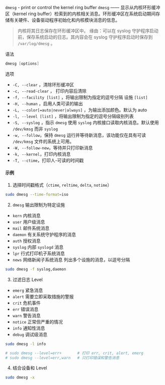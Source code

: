 `dmesg` - print or control the kernel ring buffer
`dmesg` —— 显示从内核环形缓冲区（kernel ring buffer）检索到的内核相关消息。环形缓冲区在系统启动期间存储有关硬件、设备驱动程序初始化和内核模块消息的信息。

> 内核将其日志保存在环形缓冲区中。
> 缘由：可以在 syslog 守护程序启动前，保存系统启动的日志。其内容会在 syslog 守护程序启动时保存到 `/var/log/dmesg` 。

语法
```c
dmesg [options]
```

选项
- `-C, --clear` ，清除环形缓冲区
- `-c, --read-clear` ， 打印内容后清除
- `-f, --facility [list]` ，将输出限制为指定的逗号分隔 设施 `[list]`
- `-H, --human` ，启用人类可读的输出
- `-L, --color[=auto|never|always]` ，为输出添加颜色。默认为 auto 
- `-l, --level [list]` ，将输出限制为指定的逗号分隔级别列表
- `-S, --syslog` ，指示 `dmesg` 使用 `syslog` 内核接口读取内核消息。默认使用 `/dev/kmsg` 而非 `syslog`
- `-w, --follow`，保持 `dmesg` 运行并等待新消息，该功能仅在具有可读 `/dev/kmsg` 文件的系统上可用。
- `-W, --follow-new`，等待并只打印新消息
- `-k, --kernel`，打印内核消息
- `-T, --ctime`，打印人-可读的时间戳

#### 示例
1. 选择时间戳格式（`ctime`, `reltime`, `delta`, `notime`）
```bash
sudo dmesg --time-format=iso
```

2.  `dmesg` 输出限制为特定设施
- `kern` 内核消息
- `user` 用户级消息
- `mail` 邮件系统消息
- `daemon` 有关系统守护程序的消息
- `auth` 授权消息
- `syslog` 内部 `syslogd` 消息
- `lpr` 行式打印机子系统消息
- `news` 网络新闻子系统消息
列出多个设施的消息，以逗号分隔
```bash
sudo dmesg -f syslog,daemon
```

3. 过滤日志 Level
- `emerg` 紧急消息
- `alert` 需要立即采取措施的警报
- `crit` 危机事件
- `err` 错误消息
- `warn` 警告消息
- `notice` 正常但严重的情况
- `info` 通知性消息
- `debug` 调试级消息
```bash
sudo dmesg -l info

# sudo dmesg --level=err+       # 打印 err, crit, alert, emerg
# sudo dmesg --level=err,warn   # 只打印错误和警告消息
```

4. 结合设备和 Level
```bash
sudo dmesg -x
```
